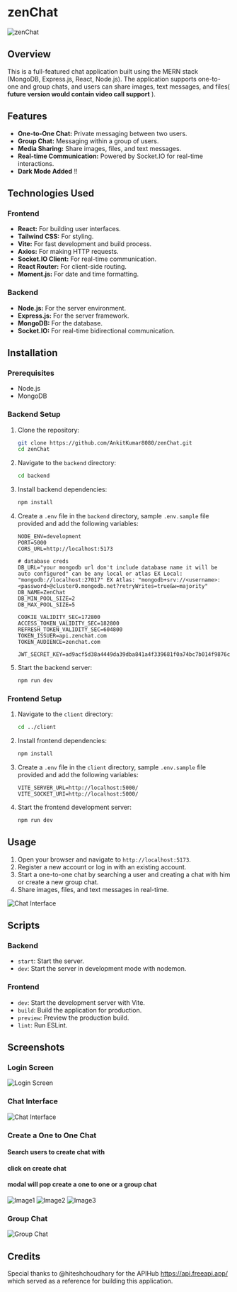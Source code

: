 # zenChat

![zenChat](./screenshots/hero_dark.png)

## Overview

This is a full-featured chat application built using the MERN stack (MongoDB, Express.js, React, Node.js). The application supports one-to-one and group chats, and users can share images, text messages, and files( **future version would contain video call support** ). 

## Features

- **One-to-One Chat:** Private messaging between two users.
- **Group Chat:** Messaging within a group of users.
- **Media Sharing:** Share images, files, and text messages.
- **Real-time Communication:** Powered by Socket.IO for real-time interactions.
- **Dark Mode Added** !!

## Technologies Used

### Frontend

- **React:** For building user interfaces.
- **Tailwind CSS:** For styling.
- **Vite:** For fast development and build process.
- **Axios:** For making HTTP requests.
- **Socket.IO Client:** For real-time communication.
- **React Router:** For client-side routing.
- **Moment.js:** For date and time formatting.

### Backend

- **Node.js:** For the server environment.
- **Express.js:** For the server framework.
- **MongoDB:** For the database.
- **Socket.IO:** For real-time bidirectional communication.

## Installation

### Prerequisites

- Node.js
- MongoDB

### Backend Setup

1. Clone the repository:

   ```sh
   git clone https://github.com/AnkitKumar8080/zenChat.git
   cd zenChat
   ```

2. Navigate to the `backend` directory:

   ```sh
   cd backend
   ```

3. Install backend dependencies:

   ```sh
   npm install
   ```

4. Create a `.env` file in the `backend` directory, sample `.env.sample` file provided and add the following variables:

   ```env
   NODE_ENV=development
   PORT=5000
   CORS_URL=http://localhost:5173

   # database creds
   DB_URL="your mongodb url don't include database name it will be auto configured" can be any local or atlas EX Local: "mongodb://localhost:27017" EX Atlas: "mongodb+srv://<username>:<password>@cluster0.mongodb.net?retryWrites=true&w=majority"
   DB_NAME=ZenChat
   DB_MIN_POOL_SIZE=2
   DB_MAX_POOL_SIZE=5

   COOKIE_VALIDITY_SEC=172800 
   ACCESS_TOKEN_VALIDITY_SEC=182800 
   REFRESH_TOKEN_VALIDITY_SEC=604800 
   TOKEN_ISSUER=api.zenchat.com
   TOKEN_AUDIENCE=zenchat.com

   JWT_SECRET_KEY=ad9acf5d38a4449da39dba841a4f339681f0a74bc7b014f9876cba55f48563fd

   ```

5. Start the backend server:

   ```sh
   npm run dev
   ```

### Frontend Setup

1. Navigate to the `client` directory:

   ```sh
   cd ../client
   ```

2. Install frontend dependencies:

   ```sh
   npm install
   ```

3. Create a `.env` file in the `client` directory, sample `.env.sample` file provided and add the following variables:

   ```env
   VITE_SERVER_URL=http://localhost:5000/
   VITE_SOCKET_URI=http://localhost:5000/
   ```

4. Start the frontend development server:

   ```sh
   npm run dev
   ```

## Usage

1. Open your browser and navigate to `http://localhost:5173`.
2. Register a new account or log in with an existing account.
3. Start a one-to-one chat by searching a user and creating a chat with him or create a new group chat.
4. Share images, files, and text messages in real-time.

![Chat Interface](./screenshots/chat_interface.png)

## Scripts

### Backend

- `start`: Start the server.
- `dev`: Start the server in development mode with nodemon.

### Frontend

- `dev`: Start the development server with Vite.
- `build`: Build the application for production.
- `preview`: Preview the production build.
- `lint`: Run ESLint.

## Screenshots

### Login Screen
![Login Screen](./screenshots/login_dark.png)

### Chat Interface
![Chat Interface](./screenshots/hero_light.png)

### Create a One to One Chat
#### Search users to create chat with
#### click on create chat 
#### modal will pop create a one  to one or a group chat 

![Image1](./screenshots/searchUsers.png) ![Image2](./screenshots/createChatModal.png) ![Image3](./screenshots/createGroupChatModal2.png)

### Group Chat
![Group Chat](./screenshots/createdGroupChat.png)

## Credits

Special thanks to @hiteshchoudhary for the APIHub https://api.freeapi.app/  which served as a reference for building this application.
